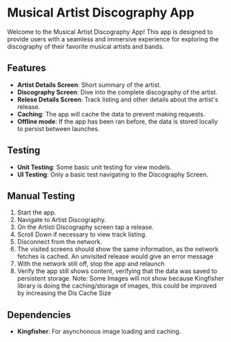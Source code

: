 # Musical Artist Discography App

Welcome to the Musical Artist Discography App! This app is designed to provide users with a seamless and immersive experience for exploring the discography of their favorite musical artists and bands.

## Features

- **Artist Details Screen**: Short summary of the artist.
- **Discography Screen**: Dive into the complete discography of the artist.
- **Relese Details Screen**: Track listing and other details about the artist's release.
- **Caching**: The app will cache the data to prevent making requests.
- **Offline mode**: If the app has been ran before, the data is stored locally to persist between launches.

## Testing

- **Unit Testing**: Some basic unit testing for view models.
- **UI Testing**: Only a basic test navigating to the Discography Screen.

## Manual Testing

1. Start the app.
2. Navigate to Artist Discography.
3. On the Artisti Discography screen tap a release.
4. Scroll Down if necessary to view track listing.
5. Disconnect from the network. 
6. The visited screens should show the same information, as the network fetches is cached. An unvisited release would give an error message
7. With the network still off, stop the app and relaunch
8. Verify the app still shows content, verifying that the data was saved to persistent storage. Note: Some Images will not show because Kingfisher library is doing the caching/storage of images, this could be improved by increasing the Dis Cache Size


## Dependencies

- **Kingfisher**: For asynchonous image loading and caching.
